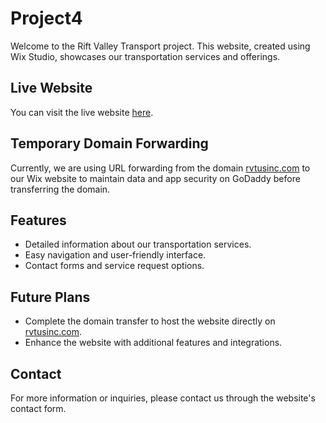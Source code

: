 # Project4

Welcome to the Rift Valley Transport project. This website, created using Wix Studio, showcases our transportation services and offerings. 

## Live Website

You can visit the live website [here](https://mebisso12.wixstudio.io/riftvalleytransport).

## Temporary Domain Forwarding

Currently, we are using URL forwarding from the domain [rvtusinc.com](https://rvtusinc.com) to our Wix website to maintain data and app security on GoDaddy before transferring the domain.

## Features

- Detailed information about our transportation services.
- Easy navigation and user-friendly interface.
- Contact forms and service request options.

## Future Plans

- Complete the domain transfer to host the website directly on [rvtusinc.com](https://rvtusinc.com).
- Enhance the website with additional features and integrations.

## Contact

For more information or inquiries, please contact us through the website's contact form.

